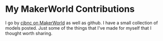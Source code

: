 # My MakerWorld Contributions

I go by [cjbnc on MakerWorld](https://makerworld.com/en/@cjbnc)
as well as github. I have a small collection of models posted. Just some
of the things that I've made for myself that I thought worth sharing.
